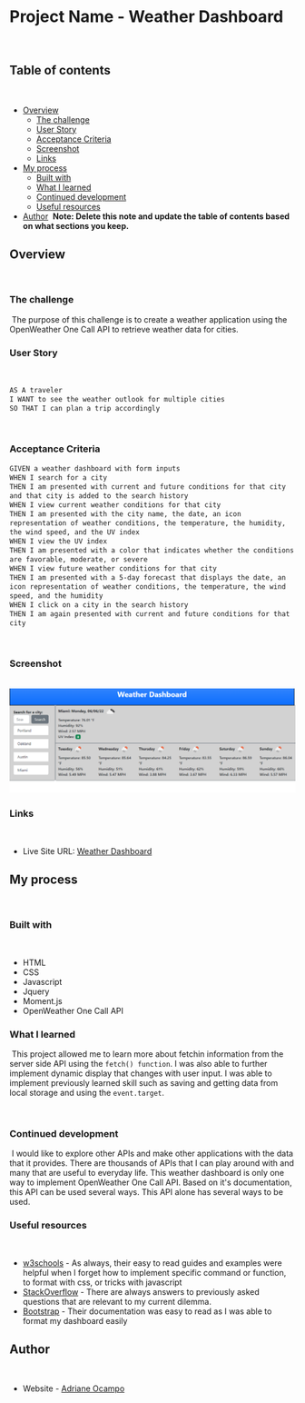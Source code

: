 # Project Name - Weather Dashboard
​
## Table of contents
​
- [Overview](#overview)
  - [The challenge](#the-challenge)
  - [User Story](#user-story)
  - [Acceptance Criteria](#acceptance-criteria)
  - [Screenshot](#screenshot)
  - [Links](#links)
- [My process](#my-process)
  - [Built with](#built-with)
  - [What I learned](#what-i-learned)
  - [Continued development](#continued-development)
  - [Useful resources](#useful-resources)
- [Author](#author)
​
**Note: Delete this note and update the table of contents based on what sections you keep.**
​
## Overview
​
### The challenge
​
The purpose of this challenge is to create a weather application using the OpenWeather One Call API to retrieve weather data for cities. 
​
### User Story
​
```
AS A traveler
I WANT to see the weather outlook for multiple cities
SO THAT I can plan a trip accordingly
```
​
### Acceptance Criteria

```
GIVEN a weather dashboard with form inputs
WHEN I search for a city
THEN I am presented with current and future conditions for that city and that city is added to the search history
WHEN I view current weather conditions for that city
THEN I am presented with the city name, the date, an icon representation of weather conditions, the temperature, the humidity, the wind speed, and the UV index
WHEN I view the UV index
THEN I am presented with a color that indicates whether the conditions are favorable, moderate, or severe
WHEN I view future weather conditions for that city
THEN I am presented with a 5-day forecast that displays the date, an icon representation of weather conditions, the temperature, the wind speed, and the humidity
WHEN I click on a city in the search history
THEN I am again presented with current and future conditions for that city
```
​
### Screenshot
​
![](./assets/_C__Users_Adriane_Documents_Bootcamp_homework_homework6_Assets_index.html_%20(2).png)
​
### Links
​

- Live Site URL: [Weather Dashboard](https://ocampoad.github.io/Weather_Dashboard/)
​
## My process
​
### Built with
​
- HTML
- CSS
- Javascript
- Jquery
- Moment.js
- OpenWeather One Call API
​
### What I learned
​
This project allowed me to learn more about fetchin information from the server side API using the ```fetch() function```. I was also able to further implement dynamic display that changes with user input. I was able to implement previously learned skill such as saving and getting data from local storage and using the ```event.target```.

​
### Continued development
​
I would like to explore other APIs and make other applications with the data that it provides. There are thousands of APIs that I can play around with and many that are useful to everyday life. This weather dashboard is only one way to implement OpenWeather One Call API. Based on it's documentation, this API can be used several ways. This API alone has several ways to be used. 
​
### Useful resources
​
- [w3schools](https://www.w3schools.com/) - As always, their easy to read guides and examples were helpful when I forget how to implement specific command or function, to format with css, or tricks with javascript
- [StackOverflow](https://stackoverflow.com/) - There are always answers to previously asked questions that are relevant to my current dilemma. 
- [Bootstrap](https://getbootstrap.com/docs/5.2/getting-started/introduction/) - Their documentation was easy to read as I was able to format my dashboard easily

## Author
​
- Website - [Adriane Ocampo](https://ocampoad.github.io/Adriane_Ocampo_Portfolio/)
​